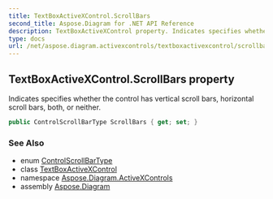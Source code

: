 ```yaml
---
title: TextBoxActiveXControl.ScrollBars
second_title: Aspose.Diagram for .NET API Reference
description: TextBoxActiveXControl property. Indicates specifies whether the control has vertical scroll bars horizontal scroll bars both or neither
type: docs
url: /net/aspose.diagram.activexcontrols/textboxactivexcontrol/scrollbars/
---
```

## TextBoxActiveXControl.ScrollBars property

Indicates specifies whether the control has vertical scroll bars, horizontal scroll bars, both, or neither.

```csharp
public ControlScrollBarType ScrollBars { get; set; }
```

### See Also

* enum [ControlScrollBarType](../../controlscrollbartype/)
* class [TextBoxActiveXControl](../)
* namespace [Aspose.Diagram.ActiveXControls](../../textboxactivexcontrol/)
* assembly [Aspose.Diagram](../../../)


